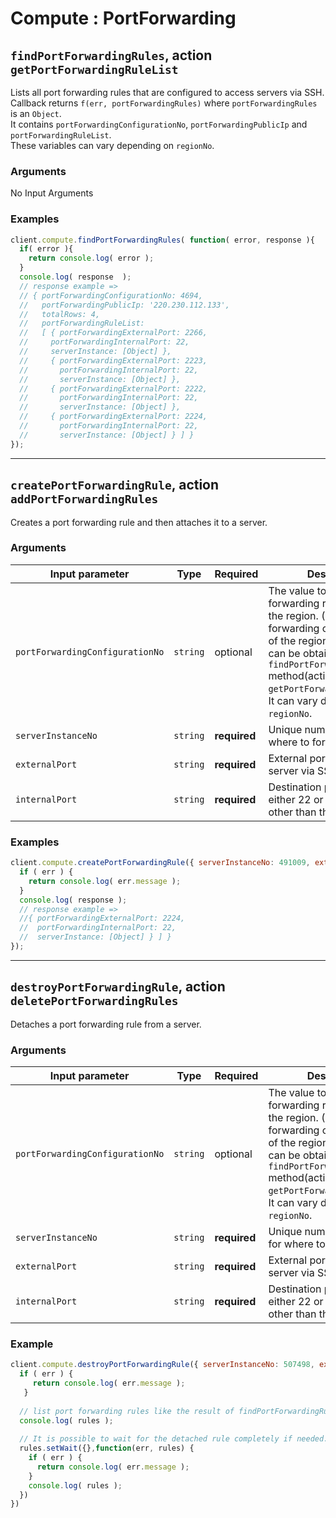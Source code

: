 # Compute : PortForwarding  

## `findPortForwardingRules`, action `getPortForwardingRuleList` 
Lists all port forwarding rules that are configured to access servers via SSH.  
Callback returns `f(err, portForwardingRules)` where `portForwardingRules` is an `Object`.  
It contains `portForwardingConfigurationNo`, `portForwardingPublicIp` and `portForwardingRuleList`.  
These variables can vary depending on `regionNo`. 

### Arguments  
 No Input Arguments
 
### Examples  
```javascript
client.compute.findPortForwardingRules( function( error, response ){
  if( error ){
    return console.log( error );
  }
  console.log( response  );
  // response example =>
  // { portForwardingConfigurationNo: 4694,
  //   portForwardingPublicIp: '220.230.112.133',
  //   totalRows: 4,
  //   portForwardingRuleList:
  //   [ { portForwardingExternalPort: 2266,
  //     portForwardingInternalPort: 22,
  //     serverInstance: [Object] },
  //     { portForwardingExternalPort: 2223,
  //       portForwardingInternalPort: 22,
  //       serverInstance: [Object] },
  //     { portForwardingExternalPort: 2222,
  //       portForwardingInternalPort: 22,
  //       serverInstance: [Object] },
  //     { portForwardingExternalPort: 2224,
  //       portForwardingInternalPort: 22,
  //       serverInstance: [Object] } ] }
});
```

---

## `createPortForwardingRule`, action `addPortForwardingRules` 
Creates a port forwarding rule and then attaches it to a server.

### Arguments  

| Input parameter                  | Type       | Required     | Description |
|----------------------------------|------------|--------------|-------------|
| `portForwardingConfigurationNo`  | `string`   | optional     | The value to create port forwarding rule based on the region. (Default: the port forwarding config number of the region you chose )   It can be obtained from `findPortForwardingRules` method(action `getPortForwardingRuleList`). It can vary depending on `regionNo`.  |             
| `serverInstanceNo`               | `string`   | **required** | Unique number of a server where to forward.  |  
| `externalPort`                   | `string`   | **required** | External port to access the server via SSH. |  
| `internalPort`                   | `string`   | **required** | Destination port. Choose either 22 or 3389. Values other than these are invalid. |  
 
### Examples  
```javascript
client.compute.createPortForwardingRule({ serverInstanceNo: 491009, externalPort: 52273, internalPort: 3389 }, function (err, response) {
  if ( err ) {
    return console.log( err.message );
  }
  console.log( response );
  // response example =>
  //{ portForwardingExternalPort: 2224,
  //  portForwardingInternalPort: 22,
  //  serverInstance: [Object] } ] }
});
```

---

## `destroyPortForwardingRule`, action `deletePortForwardingRules` 
Detaches a port forwarding rule from a server.

### Arguments  

| Input parameter                  | Type       | Required     | Description |
|----------------------------------|------------|--------------|-------------|
| `portForwardingConfigurationNo`  | `string`   | optional     | The value to create port forwarding rule based on the region. (Default: the port forwarding config number of the region you chose )  It can be obtained from `findPortForwardingRules` method(action `getPortForwardingRuleList`). It can vary depending on `regionNo`.  |             
| `serverInstanceNo`               | `string`   | **required** | Unique number of a server for where to forward.  |  
| `externalPort`                   | `string`   | **required** | External port to access the server via SSH. |  
| `internalPort`                   | `string`   | **required** | Destination port. Choose either 22 or 3389. Values other than these are invalid. |  

### Example
```javascript
client.compute.destroyPortForwardingRule({ serverInstanceNo: 507498, externalPort: 52273, internalPort: 22 }, function( err, rules ) {
  if ( err ) {
     return console.log( err.message );
   }
  
  // list port forwarding rules like the result of findPortForwardingRules method.
  console.log( rules );
  
  // It is possible to wait for the detached rule completely if needed.
  rules.setWait({},function(err, rules) {
    if ( err ) {
      return console.log( err.message );
    }
    console.log( rules );
  })
})
```
